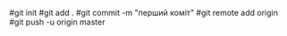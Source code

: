 
#git init
#git add .
#git commit -m "перший коміт"
#git remote add origin <url>
#git push -u origin master